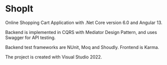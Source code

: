 # ShopIt

Online Shopping Cart Application with .Net Core version 6.0 and Angular 13.

Backend is implemented in CQRS with Mediator Design Pattern, and uses Swagger for API testing.

Backend test frameworks are NUnit, Moq and Shoudly. Frontend is Karma.

The project is created with Visual Studio 2022.
